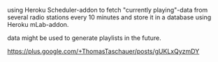 using Heroku Scheduler-addon to fetch "currently playing"-data from several radio stations every 10 minutes and store it in a database using Heroku mLab-addon.


data might be used to generate playlists in the future.

https://plus.google.com/+ThomasTaschauer/posts/gUKLxQyzmDY
